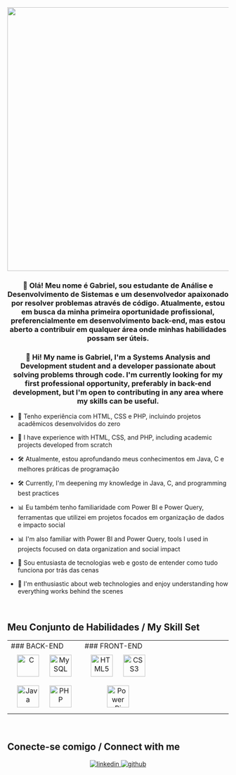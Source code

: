 <div align="center">
<img src="C:\Users\Gabriel\Pictures\gitImage" align="center" height="" width="600" />
</div>  

### <div align="center">👋 Olá! Meu nome é Gabriel, sou estudante de Análise e Desenvolvimento de Sistemas e um desenvolvedor apaixonado por resolver problemas através de código. Atualmente, estou em busca da minha primeira oportunidade profissional, preferencialmente em desenvolvimento back-end, mas estou aberto a contribuir em qualquer área onde minhas habilidades possam ser úteis.</div>

### <div align="center">👋 Hi! My name is Gabriel, I'm a Systems Analysis and Development student and a developer passionate about solving problems through code. I'm currently looking for my first professional opportunity, preferably in back-end development, but I'm open to contributing in any area where my skills can be useful.</div>

- 🎯 Tenho experiência com HTML, CSS e PHP, incluindo projetos acadêmicos desenvolvidos do zero  
- 🎯 I have experience with HTML, CSS, and PHP, including academic projects developed from scratch  

- 🛠️ Atualmente, estou aprofundando meus conhecimentos em Java, C e melhores práticas de programação  
- 🛠️ Currently, I'm deepening my knowledge in Java, C, and programming best practices  

- 📊 Eu também tenho familiaridade com Power BI e Power Query, ferramentas que utilizei em projetos focados em organização de dados e impacto social  
- 📊 I'm also familiar with Power BI and Power Query, tools I used in projects focused on data organization and social impact  

- 💬 Sou entusiasta de tecnologias web e gosto de entender como tudo funciona por trás das cenas  
- 💬 I'm enthusiastic about web technologies and enjoy understanding how everything works behind the scenes  

<br/>  

## Meu Conjunto de Habilidades / My Skill Set

<table>
<tr>
<td valign="top" width="33%">
### BACK-END  
<div align="center">  
<a href="https://www.cprogramming.com/" target="_blank"><img style="margin: 10px" src="https://profilinator.rishav.dev/skills-assets/c-original.svg" alt="C" height="50" /></a>  
<a href="https://www.mysql.com/" target="_blank"><img style="margin: 10px" src="https://profilinator.rishav.dev/skills-assets/mysql-original-wordmark.svg" alt="MySQL" height="50" /></a>  
<a href="https://www.java.com/" target="_blank"><img style="margin: 10px" src="https://profilinator.rishav.dev/skills-assets/java-original-wordmark.svg" alt="Java" height="50" /></a>  
<a href="https://www.php.net/" target="_blank"><img style="margin: 10px" src="https://profilinator.rishav.dev/skills-assets/php-original.svg" alt="PHP" height="50" /></a>  
</div>
</td>
<td valign="top" width="33%">
### FRONT-END  
<div align="center">  
<a href="https://en.wikipedia.org/wiki/HTML5" target="_blank"><img style="margin: 10px" src="https://profilinator.rishav.dev/skills-assets/html5-original-wordmark.svg" alt="HTML5" height="50" /></a>  
<a href="https://www.w3schools.com/css/" target="_blank"><img style="margin: 10px" src="https://profilinator.rishav.dev/skills-assets/css3-original-wordmark.svg" alt="CSS3" height="50" /></a>  
<a href="https://powerbi.microsoft.com/en-us/" target="_blank"><img style="margin: 10px" src="https://profilinator.rishav.dev/skills-assets/powerbi.png" alt="Power Bi" height="50" /></a>  
</div>
</td>
<td valign="top" width="33%">
</td>
</tr>
</table>  

<br/>  

## Conecte-se comigo / Connect with me  
<div align="center">
<a href="https://www.linkedin.com/in/gabriel-ferreira-5a40ab348?lipi=urn%3Ali%3Apage%3Ad_flagship3_profile_view_base_contact_details%3BcinF%2FXghS%2BSsXXdLC%2FuzKw%3D%3D" target="_blank">
<img src="https://img.shields.io/badge/linkedin-%231E77B5.svg?&style=for-the-badge&logo=linkedin&logoColor=white" alt="linkedin" style="margin-bottom: 5px;" />
</a>
<a href="https://github.com/xsGabriel" target="_blank">
<img src="https://img.shields.io/badge/github-%2324292e.svg?&style=for-the-badge&logo=github&logoColor=white" alt="github" style="margin-bottom: 5px;" />
</a>  
</div>
